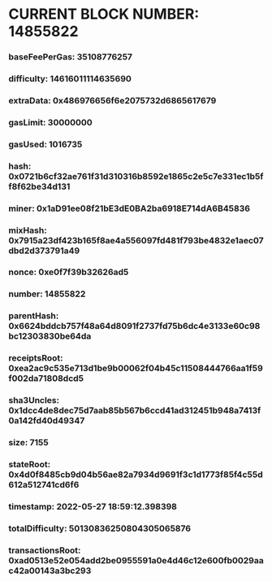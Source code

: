# CURRENT BLOCK NUMBER: 14855822

### baseFeePerGas: 35108776257
### difficulty: 14616011114635690
### extraData: 0x486976656f6e2075732d6865617679
### gasLimit: 30000000
### gasUsed: 1016735
### hash: 0x0721b6cf32ae761f31d310316b8592e1865c2e5c7e331ec1b5ff8f62be34d131
### miner: 0x1aD91ee08f21bE3dE0BA2ba6918E714dA6B45836
### mixHash: 0x7915a23df423b165f8ae4a556097fd481f793be4832e1aec07dbd2d373791a49
### nonce: 0xe0f7f39b32626ad5
### number: 14855822
### parentHash: 0x6624bddcb757f48a64d8091f2737fd75b6dc4e3133e60c98bc12303830be64da
### receiptsRoot: 0xea2ac9c535e713d1be9b00062f04b45c11508444766aa1f59f002da71808dcd5
### sha3Uncles: 0x1dcc4de8dec75d7aab85b567b6ccd41ad312451b948a7413f0a142fd40d49347
### size: 7155
### stateRoot: 0x4d0f8485cb9d04b56ae82a7934d9691f3c1d1773f85f4c55d612a512741cd6f6
### timestamp: 2022-05-27 18:59:12.398398
### totalDifficulty: 50130836250804305065876
### transactionsRoot: 0xad0513e52e054add2be0955591a0e4d46c12e600fb0029aac42a00143a3bc293

